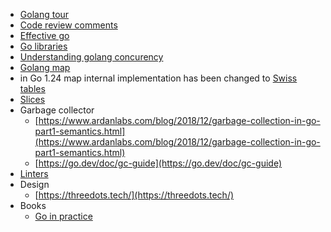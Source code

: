 - [Golang tour](https://go.dev/tour/welcome/1)
- [Code review comments](https://go.dev/wiki/CodeReviewComments)
- [Effective go](https://go.dev/doc/effective_go)
- [Go libraries](https://github.com/uhub/awesome-go)
- [Understanding golang concurency](https://www.ardanlabs.com/blog/2018/08/scheduling-in-go-part2.html)
- [Golang map](https://www.practical-go-lessons.com/chap-22-maps#fnref1)
- in Go 1.24 map internal implementation has been changed to [Swiss tables](https://abseil.io/about/design/swisstables)
- [Slices](https://go.dev/blog/slices-intro)
- Garbage collector
	- [https://www.ardanlabs.com/blog/2018/12/garbage-collection-in-go-part1-semantics.html](https://www.ardanlabs.com/blog/2018/12/garbage-collection-in-go-part1-semantics.html)
	- [https://go.dev/doc/gc-guide](https://go.dev/doc/gc-guide)
- [Linters](https://github.com/golangci/golangci-lint)
- Design
	- [https://threedots.tech/](https://threedots.tech/)
- Books
	- [Go in practice](https://www.amazon.de/-/en/Matt-Butcher/dp/1633430073)